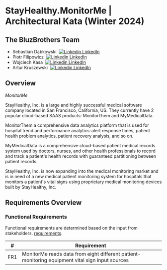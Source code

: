 # StayHealthy.MonitorMe | Architectural Kata (Winter 2024)

## The BluzBrothers Team
* Sebastian Dąbkowski &nbsp;[![Linkedin](https://i.stack.imgur.com/gVE0j.png) LinkedIn](https://www.linkedin.com/in/sebastiandabkowski/)
* Piotr Filipowicz &nbsp;[![Linkedin](https://i.stack.imgur.com/gVE0j.png) LinkedIn](https://www.linkedin.com/in/piotr-filipowicz-402b062a/)
* Wojciech Kasa &nbsp;[![Linkedin](https://i.stack.imgur.com/gVE0j.png) LinkedIn](https://www.linkedin.com/in/wojciech-kasa-b271b0141/)
* Artur Kruszewski &nbsp;[![Linkedin](https://i.stack.imgur.com/gVE0j.png) LinkedIn](https://www.linkedin.com/in/artur-kruszewski/)
## Overview

*MonitorMe*

StayHealthy, Inc. is a large and highly successful medical software company located in San Francisco, California, US. They currently have 2 popular cloud-based SAAS products: MonitorThem and MyMedicalData.

MonitorThem a comprehensive data analytics platform that is used for hospital trend and performance analytics-alert response times, patient health problem analytics, patient recovery analysis, and so on.

MyMedicalData is a comprehensive cloud-based patient medical records system used by doctors, nurses, and other health professionals to record and track a patient's health records with guaranteed partitioning between patient records.

StayHealthy, Inc. is now expanding into the medical monitoring market and is in need of a new medical patient monitoring system for hospitals that monitors a patient's vital signs using proprietary medical monitoring devices built by StayHealthy, Inc.

## Requirements Overview

### Functional Requirements

Functional requirements are determined based on the input from stakeholders. [requirements](requirements.md).

| #    | Requirement                                                                                                                                                 |
| ---- | ----------------------------------------------------------------------------------------------------------------------------------------------------------- |
| FR1  | MonitorMe reads data from eight different patient-monitoring equipment vital sign input sources                                                             |
